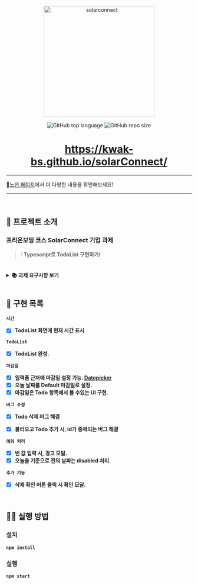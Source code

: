 <p align='middle'>
  <a href='https://solarconnect-todo.netlify.app/'>
    <img src='https://www.solarconnect.kr/assets/img/common/sc-logo.svg' width="300px;" alt="solarconnect" />
  </a></p>
<p align='middle'><img alt="GitHub top language" src="https://img.shields.io/github/languages/top/kwak-bs/solarConnect?color=blueviolet"> <img alt="GitHub repo size" src="https://img.shields.io/github/repo-size/kwak-bs/solarConnect"> 
<h1 align='middle'><a href='https://kwak-bs.github.io/solarConnect/'>https://kwak-bs.github.io/solarConnect/</a></h1>


---

🧐[노션 페이지](https://first-english-d5d.notion.site/d789f1ad2e434084be98bb6c54a006b2)에서 더 다양한 내용을 확인해보세요!

---

<br/>

## 📌 프로젝트 소개

###  프리온보딩 코스 SolarConnect 기업 과제

> ❕ **Typescript로 TodoList 구현하기**❗

<br/>

<details>
    <summary><STRONG>
       📚 과제 요구사항 보기
        <STRONG></summary>

**1. 완성하기**

- Todo List 화면에 현재 시간을 표시합니다.
- Todo 항목에 완료 버튼을 누르면 Todo가 완료될 수 있도록 완성합니다.

**2. 기능 추가하기**

- Todo 항목에 완료 목표일을 기입합니다.
- 입력 항목 근처에 목표일을 입력 받을 수 있게 UX를 구성합니다.
- Datepicker를 통해서 입력을 받습니다.
- 완료 목표일은 Todo 항목에서 볼 수 있어야 합니다.
- 날짜 표기법, 디자인의 요소는 작성자의 편의에 맞게 구현 가능합니다.

**3. 예외 추가하기**

- 예외가 발생할 만한 부분에 Modal을 띄워 예외를 표시합니다.

**4. 버그 수정하기**

- 버그를 발견하고, 이를 수정합니다.
- 위 요구사항을 먼저 처리해야 버그를 수정하기 쉽습니다.
- 힌트1 : 지워지지가 않네?
- 힌트2 : 불러오고 추가 해볼까?

**5. 기타**

- 개선될 수 있는 부분이 있다면 기술합니다.
- 기술한 부분을 구현할 수 있다면 구현합니다.
- 로그인 기능은 빠져 있습니다. 빠르고 안전하게 구현하기 위하여 고려해야할 사항이 있다면 기술합니다.
</details>

<br/>

## 📑 구현 목록

`시간`

- [x] TodoList 화면에 현재 시간 표시

`TodoList`

- [x] TodoList 완성.

`마감일`

- [x] 입력폼 근처에 마감일 설정 가능. [Datepicker](https://ant.design/components/date-picker/)
- [x] 오늘 날짜를 Default 마감일로 설정.
- [x]  마감일은 Todo 항목에서 볼 수있는 UI 구현.

`버그 수정`

- [x] Todo 삭제 버그 해결

- [x] 불러오고 Todo 추가 시, id가 중복되는 버그 해결


`예외 처리`

  - [x] 빈 값 입력 시, 경고 모달.
  - [x]  오늘을 기준으로 전의 날짜는 disabled 처리.

`추가 기능`

- [x] 삭제 확인 버튼 클릭 시 확인 모달.

  

<br/>

## 👨‍💻 실행 방법

### 설치

`npm install`

### 실행

`npm start`